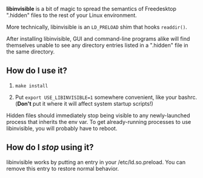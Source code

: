 **libinvisible** is a bit of magic to spread the semantics of Freedesktop ".hidden" files to the rest of your Linux environment.

More technically, libinvisible is an `LD_PRELOAD` shim that hooks `readdir()`.

After installing libinvisible, GUI and command-line programs alike will find themselves unable to see any directory entries listed in a ".hidden" file in the same directory.


## How do I use it?

1. `make install`

2. Put `export USE_LIBINVISIBLE=1` somewhere convenient, like your bashrc. (**Don't** put it where it will affect system startup scripts!)

Hidden files should immediately stop being visible to any newly-launched process that inherits the env var. To get already-running processes to use libinvisible, you will probably have to reboot.


## How do I *stop* using it?

libinvisible works by putting an entry in your /etc/ld.so.preload. You can remove this entry to restore normal behavior.
